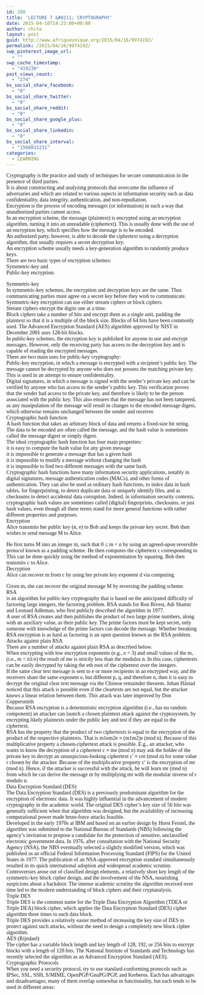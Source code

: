 ```yaml
---
id: 288
title: 'LECTURE 7 &#8211; CRYPTOGRAPHY'
date: 2015-04-16T14:23:00+00:00
author: chito
layout: post
guid: http://www.afriqueunique.org/2015/04/16/9974192/
permalink: /2015/04/16/9974192/
swp_pinterest_image_url:
  - ""
swp_cache_timestamp:
  - "419230"
post_views_count:
  - "274"
bs_social_share_facebook:
  - "0"
bs_social_share_twitter:
  - "0"
bs_social_share_reddit:
  - "0"
bs_social_share_google_plus:
  - "0"
bs_social_share_linkedin:
  - "0"
bs_social_share_interval:
  - "1568033231"
categories:
  - LEARNING
---
```

<font face="Verdana">Cryptography is the practice and study of techniques for secure communication in the presence of third parties.<br />It is about constructing and analyzing protocols that overcome the influence of adversaries and which are related to various aspects in information security such as data confidentiality, data integrity, authentication, and non-repudiation.<br />Encryption is the process of encoding messages (or information) in such a way that unauthorized parties cannot access.<br />In an encryption scheme, the message (plaintext) is encrypted using an encryption algorithm, turning it into an unreadable (ciphertext). This is usually done with the use of an encryption key, which specifies how the message is to be encoded.<br />An authorized party, however, is able to decode the ciphertext using a decryption algorithm, that usually requires a secret decryption key.<br />An encryption scheme usually needs a key-generation algorithm to randomly produce keys.<br />There are two basic types of encryption schemes:<br />Symmetric-key and<br />Public-key encryption.</font>

<font face="Verdana">Symmetric-key<br />In symmetric-key schemes, the encryption and decryption keys are the same. Thus communicating parties must agree on a secret key before they wish to communicate.<br />Symmetric-key encryption can use either stream ciphers or block ciphers.<br />Stream ciphers encrypt the digits one at a time.<br />Block ciphers take a number of bits and encrypt them as a single unit, padding the plaintext so that it is a multiple of the block size. Blocks of 64 bits have been commonly used. The Advanced Encryption Standard (AES) algorithm approved by NIST in December 2001 uses 128-bit blocks.<br />In public-key schemes, the encryption key is published for anyone to use and encrypt messages. However, only the receiving party has access to the decryption key and is capable of reading the encrypted messages.<br />There are two main uses for public-key cryptography:<br />Public-key encryption, in which a message is encrypted with a recipient&#8217;s public key. The message cannot be decrypted by anyone who does not possess the matching private key. This is used in an attempt to ensure confidentiality.<br />Digital signatures, in which a message is signed with the sender&#8217;s private key and can be verified by anyone who has access to the sender&#8217;s public key. This verification proves that the sender had access to the private key, and therefore is likely to be the person associated with the public key. This also ensures that the message has not been tampered, as any manipulation of the message will result in changes to the encoded message digest, which otherwise remains unchanged between the sender and receiver.<br />Cryptographic hash function<br />A hash function that takes an arbitrary block of data and returns a fixed-size bit string. The data to be encoded are often called the message, and the hash value is sometimes called the message digest or simply digest.<br />The ideal cryptographic hash function has four main properties:<br />it is easy to compute the hash value for any given message<br />it is impossible to generate a message that has a given hash<br />it is impossible to modify a message without changing the hash<br />it is impossible to find two different messages with the same hash.<br />Cryptographic hash functions have many information security applications, notably in digital signatures, message authentication codes (MACs), and other forms of authentication. They can also be used as ordinary hash functions, to index data in hash tables, for fingerprinting, to detect duplicate data or uniquely identify files, and as checksums to detect accidental data corruption. Indeed, in information security contexts, cryptographic hash values are sometimes called (digital) fingerprints, checksums, or just hash values, even though all these terms stand for more general functions with rather different properties and purposes.<br />Encryption<br />Alice transmits her public key (n, e) to Bob and keeps the private key secret. Bob then wishes to send message M to Alice.</font>

<font face="Verdana">He first turns M into an integer m, such that 0 ≤ m < n by using an agreed-upon reversible protocol known as a padding scheme. He then computes the ciphertext c corresponding to<br />This can be done quickly using the method of exponentiation by squaring. Bob then transmits c to Alice.<br />Decryption<br />Alice can recover m from c by using her private key exponent d via computing</font>

<font face="Verdana">Given m, she can recover the original message M by reversing the padding scheme.<br />RSA<br />is an algorithm for public-key cryptography that is based on the anticipated difficulty of factoring large integers, the factoring problem. RSA stands for Ron Rivest, Adi Shamir and Leonard Adleman, who first publicly described the algorithm in 1977.<br />A user of RSA creates and then publishes the product of two large prime numbers, along with an auxiliary value, as their public key. The prime factors must be kept secret, only someone with knowledge of the prime factors can decode the message. Whether breaking RSA encryption is as hard as factoring is an open question known as the RSA problem.<br />Attacks against plain RSA<br />There are a number of attacks against plain RSA as described below.<br />When encrypting with low encryption exponents (e.g., e = 3) and small values of the m, (i.e., m < n1/e) the result of me is strictly less than the modulus n. In this case, ciphertexts can be easily decrypted by taking the eth root of the ciphertext over the integers.<br />If the same clear text message is sent to e or more recipients in an encrypted way, and the receivers share the same exponent e, but different p, q, and therefore n, then it is easy to decrypt the original clear text message via the Chinese remainder theorem. Johan Håstad noticed that this attack is possible even if the cleartexts are not equal, but the attacker knows a linear relation between them. This attack was later improved by Don Coppersmith<br />Because RSA encryption is a deterministic encryption algorithm (i.e., has no random component) an attacker can launch a chosen plaintext attack against the cryptosystem, by encrypting likely plaintexts under the public key and test if they are equal to the ciphertext.<br />RSA has the property that the product of two ciphertexts is equal to the encryption of the product of the respective plaintexts. That is m1em2e ≡ (m1m2)e (mod n). Because of this multiplicative property a chosen-ciphertext attack is possible. E.g., an attacker, who wants to know the decryption of a ciphertext c ≡ me (mod n) may ask the holder of the private key to decrypt an unsuspicious-looking ciphertext c′ ≡ cre (mod n) for some value r chosen by the attacker. Because of the multiplicative property c′ is the encryption of mr (mod n). Hence, if the attacker is successful with the attack, he will learn mr (mod n) from which he can derive the message m by multiplying mr with the modular inverse of r modulo n.<br />Data Encryption Standard (DES)<br />The Data Encryption Standard (DES) is a previously predominant algorithm for the encryption of electronic data. It was highly influential in the advancement of modern cryptography in the academic world. The original DES cipher&#8217;s key size of 56 bits was generally sufficient when that algorithm was designed, but the availability of increasing computational power made brute-force attacks feasible.&nbsp;<br />Developed in the early 1970s at IBM and based on an earlier design by Horst Feistel, the algorithm was submitted to the National Bureau of Standards (NBS) following the agency&#8217;s invitation to propose a candidate for the protection of sensitive, unclassified electronic government data. In 1976, after consultation with the National Security Agency (NSA), the NBS eventually selected a slightly modified version, which was published as an official Federal Information Processing Standard (FIPS) for the United States in 1977. The publication of an NSA-approved encryption standard simultaneously resulted in its quick international adoption and widespread academic scrutiny. Controversies arose out of classified design elements, a relatively short key length of the symmetric-key block cipher design, and the involvement of the NSA, nourishing suspicions about a backdoor. The intense academic scrutiny the algorithm received over time led to the modern understanding of block ciphers and their cryptanalysis.<br />Triple DES<br />Triple DES is the common name for the Triple Data Encryption Algorithm (TDEA or Triple DEA) block cipher, which applies the Data Encryption Standard (DES) cipher algorithm three times to each data block.<br />Triple DES provides a relatively easier method of increasing the key size of DES to protect against such attacks, without the need to design a completely new block cipher algorithm.<br />AES (Rijndael)<br />The cipher has a variable block length and key length of 128, 192, or 256 bits to encrypt blocks with a length of 128 bits. The National Institute of Standards and Technology has recently selected the algorithm as an Advanced Encryption Standard (AES).<br />Cryptographic Protocols<br />When you need a security protocol, try to use standard-conforming protocols such as IPSec, SSL, SSH, S/MIME, OpenPGP/GnuPG/PGP, and Kerberos. Each has advantages and disadvantages; many of them overlap somewhat in functionality, but each tends to be used in different areas:</font>